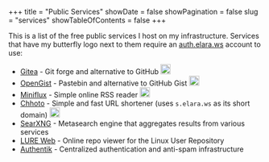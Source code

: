+++
title = "Public Services"
showDate = false
showPagination = false
slug = "services"
showTableOfContents = false
+++

This is a list of the free public services I host on my infrastructure. Services that have my butterfly logo next to them require an [auth.elara.ws](https://auth.elara.ws) account to use:

- [Gitea](https://gitea.elara.ws) - Git forge and alternative to GitHub <img src="/logo.png" width="20px" style="display: inline; margin: 0" alt="butterfly logo">
- [OpenGist](https://snippets.elara.ws) - Pastebin and alternative to GitHub Gist <img src="/logo.png" width="20px" style="display: inline; margin: 0" alt="butterfly logo">
- [Miniflux](https://rss.elara.ws) - Simple online RSS reader <img src="/logo.png" width="20px" style="display: inline; margin: 0" alt="butterfly logo">
- [Chhoto](https://short.elara.ws) - Simple and fast URL shortener (uses `s.elara.ws` as its short domain) <img src="/logo.png" width="20px" style="display: inline; margin: 0" alt="butterfly logo">
- [SearXNG](https://search.elara.ws) - Metasearch engine that aggregates results from various services
- [LURE Web](https://lure.sh) - Online repo viewer for the Linux User Repository
- [Authentik](https://auth.elara.ws) - Centralized authentication and anti-spam infrastructure
